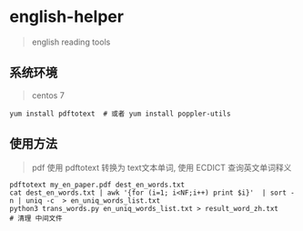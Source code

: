 # english-helper

 > english reading tools

## 系统环境

 > centos 7

 ```
 yum install pdftotext  # 或者 yum install poppler-utils
 ```


## 使用方法
 > pdf 使用 pdftotext 转换为 text文本单词,
 > 使用 ECDICT 查询英文单词释义

 ```
 pdftotext my_en_paper.pdf dest_en_words.txt
 cat dest_en_words.txt | awk '{for (i=1; i<NF;i++) print $i}'  | sort -n | uniq -c  > en_uniq_words_list.txt
 python3 trans_words.py en_uniq_words_list.txt > result_word_zh.txt
 # 清理 中间文件
 ```

